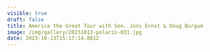 ```yaml
---
visible: true
draft: false
title: America the Great Tour with Sen. Joni Ernst & Doug Burgum
image: /img/gallery/20231013-polaris-031.jpg
date: 2023-10-13T15:17:14.801Z
---
```

